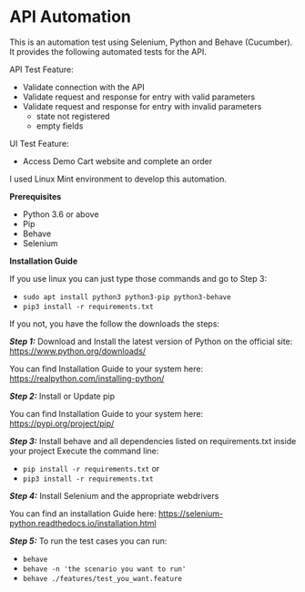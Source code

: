 # API Automation

This is an automation test using Selenium, Python and Behave (Cucumber). It provides the following automated tests for the API.

API Test Feature:

- Validate connection with the API
- Validate request and response for entry with valid parameters
- Validate request and response for entry with invalid parameters
  - state not registered
  - empty fields

UI Test Feature:
  - Access Demo Cart website and complete an order

I used Linux Mint environment to develop this automation.


**Prerequisites**

- Python 3.6 or above
- Pip
- Behave
- Selenium

**Installation Guide**

If you use linux you can just type those commands and go to Step 3:

- `sudo apt install python3 python3-pip python3-behave`
- `pip3 install -r requirements.txt`

If you not, you have the follow the downloads the steps:

**_Step 1:_** Download and Install the latest version of Python on the official site: https://www.python.org/downloads/

You can find Installation Guide to your system here: https://realpython.com/installing-python/

**_Step 2:_** Install or Update pip

You can find Installation Guide to your system here: https://pypi.org/project/pip/

**_Step 3:_** Install behave and all dependencies listed on requirements.txt inside your project
Execute the command line:

- `pip install -r requirements.txt` or
- `pip3 install -r requirements.txt`

**_Step 4:_** Install Selenium and the appropriate webdrivers

You can find an installation Guide here: https://selenium-python.readthedocs.io/installation.html

**_Step 5:_** To run the test cases you can run:

- `behave`
- `behave -n 'the scenario you want to run'`
- `behave ./features/test_you_want.feature`
